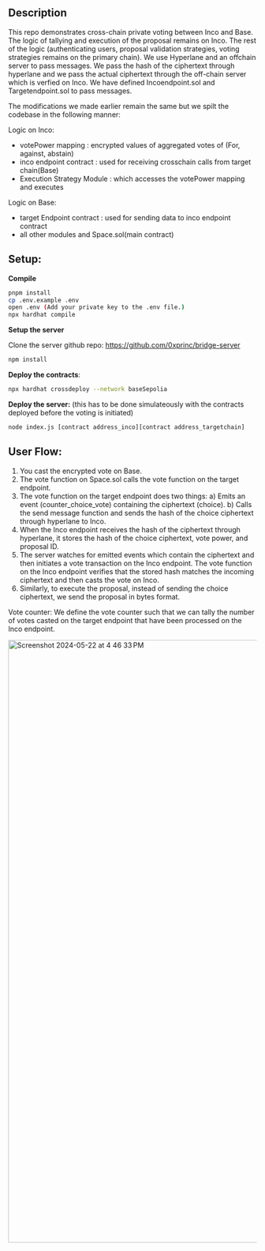 ## Description
This repo demonstrates cross-chain private voting between Inco and Base. The logic of tallying and execution of the proposal remains on Inco. The rest of the logic (authenticating users, proposal validation strategies, voting strategies remains on the primary chain). We use Hyperlane and an offchain server to pass messages. We pass the hash of the ciphertext through hyperlane and we pass the actual ciphertext through the off-chain server which is verfied on Inco. We have defined Incoendpoint.sol and Targetendpoint.sol to pass messages. 

The modifications we made earlier remain the same but we spilt the codebase in the following manner:

Logic on Inco:
- votePower mapping : encrypted values of aggregated votes of (For, against, abstain)
- inco endpoint contract : used for receiving crosschain calls from target chain(Base)
- Execution Strategy Module : which accesses the votePower mapping and executes

Logic on Base: 
- target Endpoint contract : used for sending data to inco endpoint contract
- all other modules and Space.sol(main contract)

  
## Setup: 

**Compile**

```sh
pnpm install 
cp .env.example .env 
open .env (Add your private key to the .env file.)
npx hardhat compile 
```

**Setup the server** 

Clone the server github repo: 
https://github.com/0xprinc/bridge-server 

```sh 
npm install
```

**Deploy the contracts**: 

```sh
npx hardhat crossdeploy --network baseSepolia
```

**Deploy the server:** (this has to be done simulateously with the contracts deployed before the voting is initiated)
```sh
node index.js [contract address_inco][contract address_targetchain]
```


## User Flow:

1) You cast the encrypted vote on Base.
2) The vote function on Space.sol calls the vote function on the target endpoint.
3) The vote function on the target endpoint does two things:
  a) Emits an event (counter_choice_vote) containing the ciphertext (choice).
  b) Calls the send message function and sends the hash of the choice ciphertext through hyperlane to Inco.
4) When the Inco endpoint receives the hash of the ciphertext through hyperlane, it stores the hash of the choice ciphertext, vote power, and proposal ID.
5) The server watches for emitted events which contain the ciphertext and then initiates a vote transaction on the Inco endpoint. The vote function on the Inco endpoint verifies that the stored hash matches the incoming ciphertext and then casts the vote on Inco.
6) Similarly, to execute the proposal, instead of sending the choice ciphertext, we send the proposal in bytes format.

Vote counter: We define the vote counter such that we can tally the number of votes casted on the target endpoint that have been processed on the Inco endpoint.

<img width="1221" alt="Screenshot 2024-05-22 at 4 46 33 PM" src="https://github.com/0xprinc/snapshotX/assets/32016969/63ce344d-f033-4616-ac74-b6249a640482">


 
